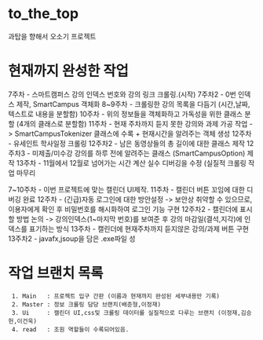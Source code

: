 # to_the_top
과탑을 향해서 오소기 프로젝트

# 현재까지 완성한 작업
   7주차   - 스마트캠퍼스 강의 인덱스 번호와 강의 링크 크롤링.(시작)
   7주차2  - 0번 인덱스 제작, SmartCampus 객체화
   8~9주차 - 크롤링한 강의 목록을 다듬기 (시간,날짜,텍스트로 내용을 분할함)
   10주차  - 위의 정보들을 객체화하고 가독성을 위한 클래스 분할 (4개의 클래스로 분할함)
   11주차  - 현재 주차까지 듣지 못한 강의와 과제 가공 작업 -> SmartCampusTokenizer 클래스에 수록 + 현재시간을 알려주는 객체 생성
   12주차  - 유세인트 학사일정 크롤링
   12주차2  - 남은 동영상들의 총 길이에 대한 클래스 제작
   12주차3  - 미제출/미수강 강의를 하루 전에 알려주는 클래스 (SmartCampusOption) 제작
   13주차   - 11월에서 12월로 넘어가는 시간 계산 실수 디버깅을 수정 (실질적 크롤링 작업 마무리
   
   
   
   
   7~10주차 - 이번 프로젝트에 맞는 캘린더 UI제작.
   11주차   - 캘린더 버튼 꼬임에 대한 디버깅 완료
   12주차   - (긴급)자동 로그인에 대한 방안설정 -> 보안상 취약할 수 있으므로, 이용자에게 확인 후 비밀번호를 해시화하여 로그인 기능 구현
   12주차2  - 캘린더에 표시할 방법 논의        -> 강의인덱스(1~마지막 번호)를 보여준 후 강의 마감일(결석,지각)에 인덱스를 표기하는 방식
   13주차   - 캘린더에 현재주차까지 듣지않은 강의/과제 버튼 구현
   13주차2  - javafx,jsoup을 담은 .exe파일 성
   
   
   
   
  # 작업 브랜치 목록
     1. Main   : 프로젝트 입구 간판 (이름과 현재까지 완성된 세부내용만 기록)
     2. Master : 정보 크롤링 담당 브랜치(배준형,이정재)
     3. Ui     : 캘린더 UI,css및 크롤링 데이터를 실질적으로 다루는 브랜치 (이정재,김승헌,이건욱)
     4. read   : 조원 역할들이 수록되어있음.
